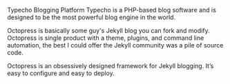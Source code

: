 Typecho Blogging Platform
Typecho is a PHP-based blog software and is designed to be the most powerful blog engine in the world. 


Octopress is basically some guy's Jekyll blog you can fork and modify.
Octopress is single product with a theme, plugins, and command line automation, the best I could offer the Jekyll community was a pile of source code. 

Octopress is an obsessively designed framework for Jekyll blogging. It’s easy to configure and easy to deploy. 
